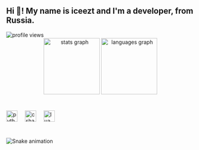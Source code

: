 <h2 align="left">Hi 👋! My name is iceezt and I'm a developer, from Russia.</h2>
<img alt = "profile views" src="https://komarev.com/ghpvc/?username=beacache&color=brightgreen">  

<br clear="both">

<div align="center">
  <img src="https://github-readme-stats.vercel.app/api?username=beacache&hide_title=false&hide_rank=false&show_icons=true&include_all_commits=true&count_private=true&disable_animations=false&theme=radical&locale=en&hide_border=false" height="150" alt="stats graph"  />
  <img src="https://github-readme-stats.vercel.app/api/top-langs?username=beacache&locale=en&hide_title=false&layout=compact&card_width=320&langs_count=5&theme=radical&hide_border=false" height="150" alt="languages graph"  />
</div>

###

<br clear="both">

<div align="left">
  <img src="https://cdn.jsdelivr.net/gh/devicons/devicon/icons/python/python-original.svg" height="30" alt="python logo"  />
  <img width="12" />
  <img src="https://cdn.jsdelivr.net/gh/devicons/devicon/icons/csharp/csharp-original.svg" height="30" alt="csharp logo"  />
  <img width="12" />
  <img src="https://cdn.jsdelivr.net/gh/devicons/devicon/icons/lua/lua-plain.svg" height="30" alt="lua logo"  />
</div>

###

<br clear="both">

<img src="https://profile-readme-generator.com/assets/snake.svg" alt="Snake animation" />

###
